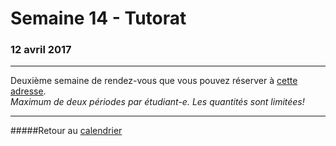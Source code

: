 # Semaine 14 - Tutorat
### 12 avril 2017
-----

Deuxième semaine de rendez-vous que vous pouvez réserver à [cette adresse](https://taemio-free.10to8.com).<br>
*Maximum de deux périodes par étudiant-e. Les quantités sont limitées!*

-----

#####Retour au [calendrier](/calendrier.md)

